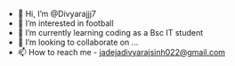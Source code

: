 - 👋 Hi, I’m @Divyarajjj7
- 👀 I’m interested in football
- 🌱 I’m currently learning coding as a Bsc IT student
- 💞️ I’m looking to collaborate on ...
- 📫 How to reach me - jadejadivyarajsinh022@gmail.com

<!---
Divyarajjj7/Divyarajjj7 is a ✨ special ✨ repository because its `README.md` (this file) appears on your GitHub profile.
You can click the Preview link to take a look at your changes.
--->
